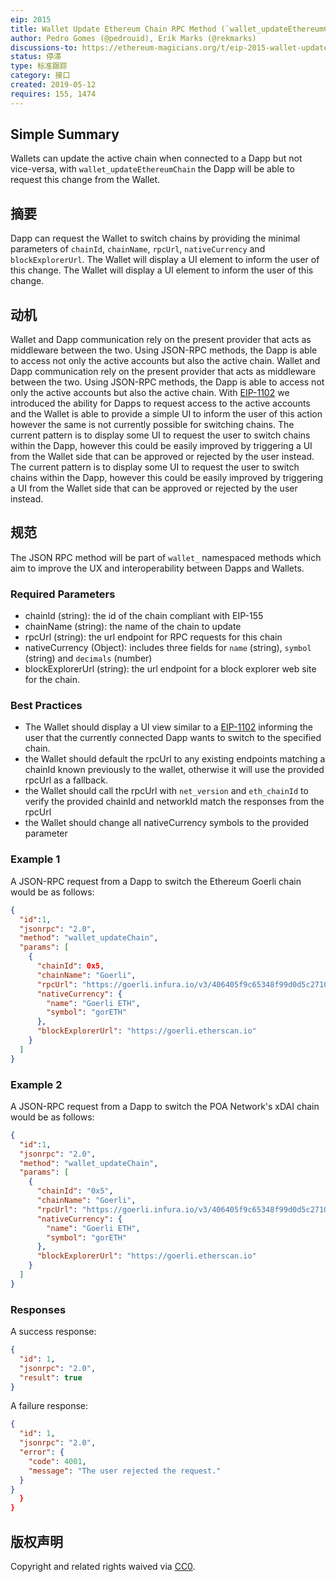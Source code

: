 ```yaml
---
eip: 2015
title: Wallet Update Ethereum Chain RPC Method (`wallet_updateEthereumChain`)
author: Pedro Gomes (@pedrouid), Erik Marks (@rekmarks)
discussions-to: https://ethereum-magicians.org/t/eip-2015-wallet-update-chain-json-rpc-method-wallet-updatechain/3274
status: 停滞
type: 标准跟踪
category: 接口
created: 2019-05-12
requires: 155, 1474
---
```


## Simple Summary
Wallets can update the active chain when connected to a Dapp but not vice-versa, with `wallet_updateEthereumChain` the Dapp will be able to request this change from the Wallet.

## 摘要
Dapp can request the Wallet to switch chains by providing the minimal parameters of `chainId`, `chainName`, `rpcUrl`, `nativeCurrency` and `blockExplorerUrl`. The Wallet will display a UI element to inform the user of this change. The Wallet will display a UI element to inform the user of this change.

## 动机
Wallet and Dapp communication rely on the present provider that acts as middleware between the two. Using JSON-RPC methods, the Dapp is able to access not only the active accounts but also the active chain. Wallet and Dapp communication rely on the present provider that acts as middleware between the two. Using JSON-RPC methods, the Dapp is able to access not only the active accounts but also the active chain. With [EIP-1102](./eip-1102.md) we introduced the ability for Dapps to request access to the active accounts and the Wallet is able to provide a simple UI to inform the user of this action however the same is not currently possible for switching chains. The current pattern is to display some UI to request the user to switch chains within the Dapp, however this could be easily improved by triggering a UI from the Wallet side that can be approved or rejected by the user instead. The current pattern is to display some UI to request the user to switch chains within the Dapp, however this could be easily improved by triggering a UI from the Wallet side that can be approved or rejected by the user instead.

## 规范
The JSON RPC method will be part of `wallet_` namespaced methods which aim to improve the UX and interoperability between Dapps and Wallets.

### Required Parameters
- chainId (string): the id of the chain compliant with EIP-155
- chainName (string): the name of the chain to update
- rpcUrl (string): the url endpoint for RPC requests for this chain
- nativeCurrency (Object): includes three fields for `name` (string), `symbol` (string) and `decimals` (number)
- blockExplorerUrl (string): the url endpoint for a block explorer web site for the chain.

### Best Practices
- The Wallet should display a UI view similar to a [EIP-1102](./eip-1102.md) informing the user that the currently connected Dapp wants to switch to the specified chain.
- the Wallet should default the rpcUrl to any existing endpoints matching a chainId known previously to the wallet, otherwise it will use the provided rpcUrl as a fallback.
- the Wallet should call the rpcUrl with `net_version` and `eth_chainId` to verify the provided chainId and networkId match the responses from the rpcUrl
- the Wallet should change all nativeCurrency symbols to the provided parameter

### Example 1
A JSON-RPC request from a Dapp to switch the Ethereum Goerli chain would be as follows:
```json
{
  "id":1,
  "jsonrpc": "2.0",
  "method": "wallet_updateChain",
  "params": [
    {
      "chainId": 0x5,
      "chainName": "Goerli",
      "rpcUrl": "https://goerli.infura.io/v3/406405f9c65348f99d0d5c27104b2213",
      "nativeCurrency": {
        "name": "Goerli ETH",
        "symbol": "gorETH"
      },
      "blockExplorerUrl": "https://goerli.etherscan.io"
    }
  ]
}
```

### Example 2
A JSON-RPC request from a Dapp to switch the POA Network's xDAI chain would be as follows:
```json
{
  "id":1,
  "jsonrpc": "2.0",
  "method": "wallet_updateChain",
  "params": [
    {
      "chainId": "0x5",
      "chainName": "Goerli",
      "rpcUrl": "https://goerli.infura.io/v3/406405f9c65348f99d0d5c27104b2213",
      "nativeCurrency": {
        "name": "Goerli ETH",
        "symbol": "gorETH"
      },
      "blockExplorerUrl": "https://goerli.etherscan.io"
    }
  ]
}
```

### Responses

A success response:

```json
{
  "id": 1,
  "jsonrpc": "2.0",
  "result": true
}
```

A failure response:

```json
{
  "id": 1,
  "jsonrpc": "2.0",
  "error": {
    "code": 4001,
    "message": "The user rejected the request."
  }
}
  }
}
```

## 版权声明
Copyright and related rights waived via [CC0](../LICENSE.md).
